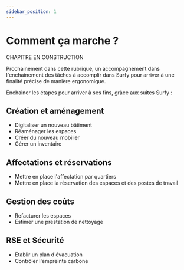```yaml
---
sidebar_position: 1
---
```


# Comment ça marche ?

CHAPITRE EN CONSTRUCTION


Prochainement dans cette rubrique, un accompagnement dans l'enchainement des tâches à accomplir dans Surfy pour arriver à une finalité précise de manière ergonomique.

Enchainer les étapes pour arriver à ses fins, grâce aux suites Surfy :

## Création et aménagement

-   Digitaliser un nouveau bâtiment
-   Réaménager les espaces
-   Créer du nouveau mobilier
-   Gérer un inventaire

## Affectations et réservations

-   Mettre en place l'affectation par quartiers
-   Mettre en place la réservation des espaces et des postes de travail


## Gestion des coûts

-   Refacturer les espaces
-   Estimer une prestation de nettoyage


## RSE et Sécurité

-   Etablir un plan d'évacuation
-   Contrôler l'empreinte carbone



